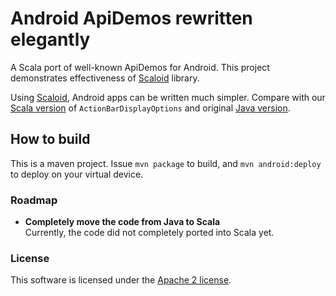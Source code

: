 # Android ApiDemos rewritten elegantly

A Scala port of well-known ApiDemos for Android. This project demonstrates effectiveness of [Scaloid](https://github.com/pocorall/scaloid/) library.

Using [Scaloid](https://github.com/pocorall/scaloid/), Android apps can be written much simpler. Compare with our [Scala version](https://github.com/pocorall/scaloid-apidemos/blob/master/src/main/java/com/example/android/apis/app/ActionBarDisplayOptions.scala) of `ActionBarDisplayOptions` and original [Java version](http://grepcode.com/file/repository.grepcode.com/java/ext/com.google.android/android-apps/4.1.1_r1/com/example/android/apis/app/ActionBarDisplayOptions.java).

## How to build

This is a maven project. Issue `mvn package` to build, and `mvn android:deploy` to deploy on your virtual device.

### Roadmap

* **Completely move the code from Java to Scala** <br/>
  Currently, the code did not completely ported into Scala yet.
  
### License

This software is licensed under the [Apache 2 license](http://www.apache.org/licenses/LICENSE-2.0.html).